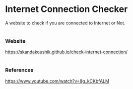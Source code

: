 # Internet Connection Checker

A website to check if you are connected to Internet or Not.
<br><br>


### Website
https://skandakoushik.github.io/check-internet-connection/
<br><br>

### References
https://www.youtube.com/watch?v=8g_kCKbfALM
